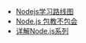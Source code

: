  - [Nodejs学习路线图](http://blog.fens.me/nodejs-roadmap/)
 - [Node.js 包教不包会](https://github.com/alsotang/node-lessons)
 - [详解Node.js系列](http://blog.csdn.net/youyudehexie/article/category/1289794)
 
